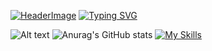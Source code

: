 [![HeaderImage](https://scriptsandstyles.neocities.org/github-profile/head.png?c=2)](https://github.com/einfachniemmand/)
[![Typing SVG](https://readme-typing-svg.herokuapp.com?weight=100&size=22&duration=750&pause=1000&color=F7D3B9&vCenter=true&repeat=false&width=500&lines=%F0%9F%93%9A++german+student;%F0%9F%92%BB++web+designer;%F0%9F%A7%A0++psychology;%F0%9F%8E%A7++music+enthusiast;%F0%9F%A4%93++nerdy+programmer;%F0%9F%97%BA%EF%B8%8F++traveler;%F0%9F%94%97++github%2Feinfachniemmand)](https://github.com/einfachniemmand/)

![Alt text](https://spotify-recently-played-readme.vercel.app/api?user=31eu45exj3iolmwkygx5lqswza7u&count=4)
![Anurag's GitHub stats](https://github-readme-stats.vercel.app/api?username=anuraghazra&show_icons=true&theme=radical)
[![My Skills](https://skillicons.dev/icons?i=js,html,css,cloudflare,github,linux,postman)](https://github.com/tandpfun/skill-icons)
